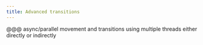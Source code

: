 ```yaml
---
title: Advanced transitions
---
```


@@@ async/parallel movement and transitions using multiple threads either directly or indirectly
